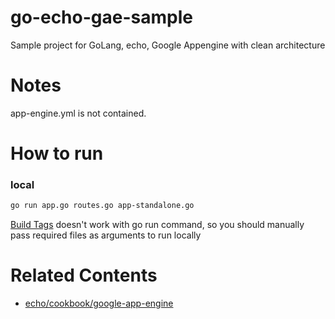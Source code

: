 # go-echo-gae-sample
Sample project for GoLang, echo, Google Appengine with clean architecture

# Notes
app-engine.yml is not contained.

# How to run
### local
```bash
go run app.go routes.go app-standalone.go
```

[Build Tags](https://golang.org/pkg/go/build/#hdr-Build_Constraints) doesn't work with go run command, so you should manually pass required files as arguments to run locally

# Related Contents
- [echo/cookbook/google-app-engine](https://echo.labstack.com/cookbook/google-app-engine)
